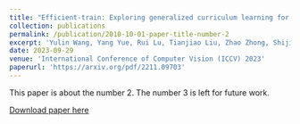 ```yaml
---
title: "Efficient-train: Exploring generalized curriculum learning for training visual backbones"
collection: publications
permalink: /publication/2010-10-01-paper-title-number-2
excerpt: 'Yulin Wang, Yang Yue, Rui Lu, Tianjiao Liu, Zhao Zhong, Shiji Song, Gao Huang'
date: 2023-09-29
venue: 'International Conference of Computer Vision (ICCV) 2023'
paperurl: 'https://arxiv.org/pdf/2211.09703'
---
```

This paper is about the number 2. The number 3 is left for future work.

[Download paper here](https://arxiv.org/pdf/2211.09703)
